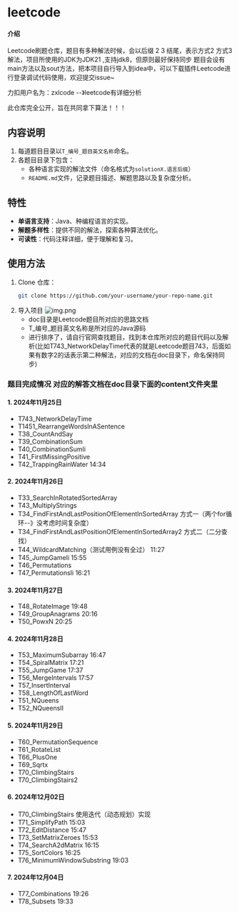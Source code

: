 # leetcode

#### 介绍
Leetcode刷题仓库，题目有多种解法时候，会以后缀 2 3 结尾，表示方式2 方式3解法，项目所使用的JDK为JDK21 ,支持jdk8，但原则最好保持同步
题目会设有main方法以及sout方法，把本项目自行导入到idea中，可以下载插件Leetcode进行登录调试代码使用，欢迎提交issue~

力扣用户名为：zxlcode  --》leetcode有详细分析

此仓库完全公开，旨在共同拿下算法！！！

## 内容说明
1. 每道题目目录以`T_编号_题目英文名称`命名。
2. 各题目目录下包含：
    - 各种语言实现的解法文件（命名格式为`solutionX.语言后缀`）
    - `README.md`文件，记录题目描述、解题思路以及复杂度分析。

## 特性
- **单语言支持**：Java、种编程语言的实现。
- **解题多样性**：提供不同的解法，探索各种算法优化。
- **可读性**：代码注释详细，便于理解和复习。

## 使用方法
1. Clone 仓库：
   ```bash
   git clone https://github.com/your-username/your-repo-name.git

2. 导入项目
    ![img.png](img.png)
    - doc目录是Leetcode题目所对应的思路文档
    - T_编号_题目英文名称是所对应的Java源码
    - 进行排序了，请自行官网查找题目，找到本仓库所对应的题目代码以及解析(比如T743_NetworkDelayTime代表的就是Leetcode题目743，后面如果有数字2的话表示第二种解法，对应的文档在doc目录下，命名保持同步)

### 题目完成情况  对应的解答文档在doc目录下面的content文件夹里

#### 1. 2024年11月25日

   - T743_NetworkDelayTime
   - T1451_RearrangeWordsInASentence
   - T38_CountAndSay
   - T39_CombinationSum
   - T40_CombinationSumIi
   - T41_FirstMissingPositive
   - T42_TrappingRainWater 14:34

#### 2. 2024年11月26日 
  - T33_SearchInRotatedSortedArray
  - T43_MultiplyStrings
  - T34_FindFirstAndLastPositionOfElementInSortedArray  方式一（两个for循环--》没考虑时间复杂度）
  - T34_FindFirstAndLastPositionOfElementInSortedArray2 方式二（二分查找）
  - T44_WildcardMatching（测试用例没有全过） 11:27
  - T45_JumpGameIi 15:55
  - T46_Permutations
  - T47_PermutationsIi 16:21

#### 3. 2024年11月27日
  - T48_RotateImage 19:48
  - T49_GroupAnagrams 20:16
  - T50_PowxN 20:25

#### 4. 2024年11月28日
  - T53_MaximumSubarray 16:47
  - T54_SpiralMatrix 17:21
  - T55_JumpGame 17:37
  - T56_MergeIntervals 17:57
  - T57_InsertInterval
  - T58_LengthOfLastWord
  - T51_NQueens
  - T52_NQueensII

#### 5. 2024年11月29日
  - T60_PermutationSequence
  - T61_RotateList
  - T66_PlusOne
  - T69_Sqrtx
  - T70_ClimbingStairs
  - T70_ClimbingStairs2

#### 6. 2024年12月02日
   - T70_ClimbingStairs 使用迭代（动态规划）实现
   - T71_SimplifyPath 15:03
   - T72_EditDistance 15:47
   - T73_SetMatrixZeroes 15:53
   - T74_SearchA2dMatrix 16:15
   - T75_SortColors 16:25
   - T76_MinimumWindowSubstring 19:03

#### 7. 2024年12月04日
   - T77_Combinations 19:26
   - T78_Subsets 19:33